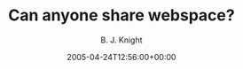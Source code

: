 ---
title: 'Can anyone share webspace?'
posts: 6
hash: 't402'
author: 'B. J. Knight'
date: 2005-04-24T12:56:00+00:00
sources:
  - http://forums.tokipona.org/viewtopic.php%3Ft=402.html
---